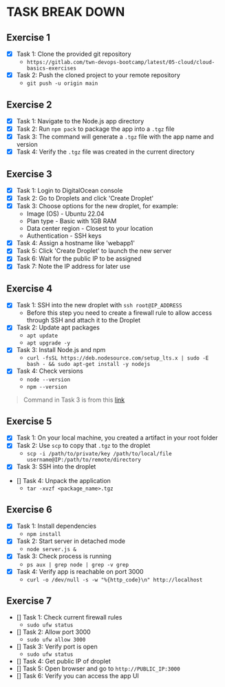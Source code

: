 # TASK BREAK DOWN

## Exercise 1

- [x] Task 1: Clone the provided git repository
  - `https://gitlab.com/twn-devops-bootcamp/latest/05-cloud/cloud-basics-exercises`
- [x] Task 2: Push the cloned project to your remote repository
  - `git push -u origin main`

## Exercise 2

- [x] Task 1: Navigate to the Node.js app directory
- [x] Task 2: Run `npm pack` to package the app into a `.tgz` file
- [x] Task 3: The command will generate a `.tgz` file with the app name and version
- [x] Task 4: Verify the `.tgz` file was created in the current directory

## Exercise 3

- [x] Task 1: Login to DigitalOcean console
- [x] Task 2: Go to Droplets and click 'Create Droplet'
- [x] Task 3: Choose options for the new droplet, for example:
  - Image (OS) - Ubuntu 22.04
  - Plan type - Basic with 1GB RAM
  - Data center region - Closest to your location
  - Authentication - SSH keys
- [x] Task 4: Assign a hostname like 'webapp1'
- [x] Task 5: Click 'Create Droplet' to launch the new server
- [x] Task 6: Wait for the public IP to be assigned
- [x] Task 7: Note the IP address for later use

## Exercise 4

- [x] Task 1: SSH into the new droplet with `ssh root@IP_ADDRESS`
  - Before this step you need to create a firewall rule to allow access through SSH and attach it to the Droplet
- [x] Task 2: Update apt packages
  - `apt update`
  - `apt upgrade -y`
- [x] Task 3: Install Node.js and npm
  - `curl -fsSL https://deb.nodesource.com/setup_lts.x | sudo -E bash - && sudo apt-get install -y nodejs`
- [x] Task 4: Check versions
  - `node --version`
  - `npm --version`

> Command in Task 3 is from this [link](https://github.com/nodesource/distributions?tab=readme-ov-file#ubuntu-versions)

## Exercise 5

- [x] Task 1: On your local machine, you created a artifact in your root folder
- [x] Task 2: Use `scp` to copy that `.tgz` to the droplet
  - `scp -i /path/to/private/key /path/to/local/file username@IP:/path/to/remote/directory`
- [x] Task 3: SSH into the droplet
- [] Task 4: Unpack the application
  - `tar -xvzf <package_name>.tgz`

## Exercise 6

- [x] Task 1: Install dependencies
  - `npm install`
- [x] Task 2: Start server in detached mode
  - `node server.js &`
- [x] Task 3: Check process is running
  - `ps aux | grep node | grep -v grep`
- [x] Task 4: Verify app is reachable on port 3000
  - `curl -o /dev/null -s -w "%{http_code}\n" http://localhost`

## Exercise 7

- [] Task 1: Check current firewall rules
  - `sudo ufw status`
- [] Task 2: Allow port 3000
  - `sudo ufw allow 3000`
- [] Task 3: Verify port is open
  - `sudo ufw status`
- [] Task 4: Get public IP of droplet
- [] Task 5: Open browser and go to `http://PUBLIC_IP:3000`
- [] Task 6: Verify you can access the app UI
